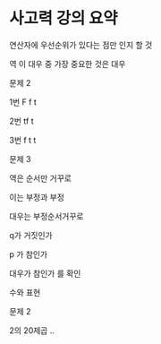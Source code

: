 # 사고력 강의 요약 

연산자에 우선순위가 있다는 점만 인지 할 것 

역 이 대우 중 가장 중요한 것은 대우 

문제 2 

1번 F f t 

2번 tf t 

3번 f t t 

문제 3 

역은 순서만 거꾸로 

이는 부정과 부정 

대우는 부정순서거꾸로 



q가 거짓인가 

p 가 참인가 

대우가 참인가 를 확인 



수와 표현 

문제 2 

2의 20제곱 .. 



